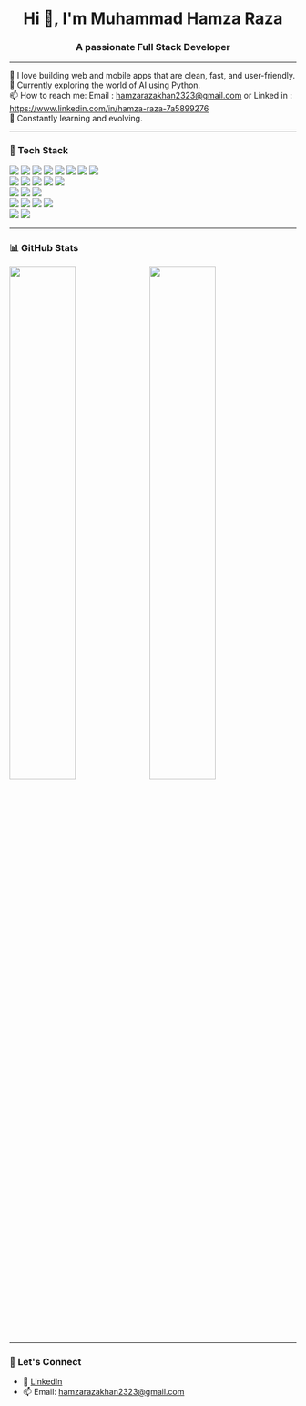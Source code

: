 <h1 align="center">Hi 👋, I'm Muhammad Hamza Raza</h1>
<h3 align="center">A passionate Full Stack Developer</h3>

---

🚀 I love building web and mobile apps that are clean, fast, and user-friendly.  
🔭 Currently exploring the world of AI using Python.  
📫 How to reach me: Email : hamzarazakhan2323@gmail.com or Linked in : https://www.linkedin.com/in/hamza-raza-7a5899276  
🌱 Constantly learning and evolving.

---

### 🧠 Tech Stack

<p align="left">
  <!-- Frontend -->
  <img src="https://img.shields.io/badge/HTML5-E34F26?logo=html5&logoColor=white" />
  <img src="https://img.shields.io/badge/CSS3-1572B6?logo=css3&logoColor=white" />
  <img src="https://img.shields.io/badge/JavaScript-F7DF1E?logo=javascript&logoColor=black" />
  <img src="https://img.shields.io/badge/Tailwind_CSS-06B6D4?logo=tailwindcss&logoColor=white" />
  <img src="https://img.shields.io/badge/Bootstrap-7952B3?logo=bootstrap&logoColor=white" />
  <img src="https://img.shields.io/badge/React-20232A?logo=react&logoColor=61DAFB" />
  <img src="https://img.shields.io/badge/Vite-646CFF?logo=vite&logoColor=white" />
  <img src="https://img.shields.io/badge/React_Native-20232A?logo=react&logoColor=61DAFB" />

  <!-- Backend -->
  <br/>
  <img src="https://img.shields.io/badge/PHP-777BB4?logo=php&logoColor=white" />
  <img src="https://img.shields.io/badge/Laravel-F05340?logo=laravel&logoColor=white" />
  <img src="https://img.shields.io/badge/CodeIgniter-EF4223?logo=codeigniter&logoColor=white" />
  <img src="https://img.shields.io/badge/Node.js-339933?logo=node.js&logoColor=white" />
  <img src="https://img.shields.io/badge/Express.js-000000?logo=express&logoColor=white" />

  <!-- Database -->
  <br/>
  <img src="https://img.shields.io/badge/MySQL-4479A1?logo=mysql&logoColor=white" />
  <img src="https://img.shields.io/badge/PostgreSQL-4169E1?logo=postgresql&logoColor=white" />
  <img src="https://img.shields.io/badge/MongoDB-47A248?logo=mongodb&logoColor=white" />

  <!-- DevOps / Tools -->
  <br/>
  <img src="https://img.shields.io/badge/Docker-2496ED?logo=docker&logoColor=white" />
  <img src="https://img.shields.io/badge/Git-F05032?logo=git&logoColor=white" />
  <img src="https://img.shields.io/badge/GitHub-181717?logo=github&logoColor=white" />
  <img src="https://img.shields.io/badge/VS_Code-007ACC?logo=visualstudiocode&logoColor=white" />

  <!-- Learning -->
  <br/>
  <img src="https://img.shields.io/badge/Python-3776AB?logo=python&logoColor=white" />
  <img src="https://img.shields.io/badge/AI(Beginner)-F7931E?logo=openai&logoColor=white" />
</p>

---

### 📊 GitHub Stats

<p align="left">
<img src="https://github-readme-stats.vercel.app/api?username=HamzaRaza-75&show_icons=true&theme=vue" width="48%" />
<img src="https://github-readme-stats.vercel.app/api/top-langs/?username=HamzaRaza-75&layout=compact&theme=vue" width="48%" />


</p>

---

### 🤝 Let's Connect

- 💼 [LinkedIn]([https://www.linkedin.com/in/your-link/](https://www.linkedin.com/in/hamza-raza-7a5899276))
- 📫 Email: hamzarazakhan2323@gmail.com
